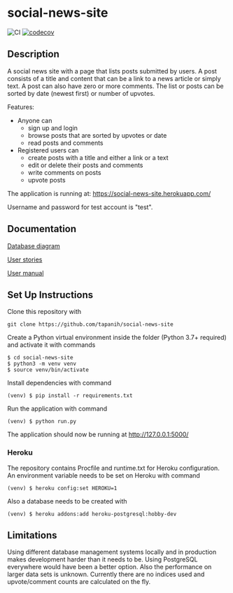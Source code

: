 # social-news-site

![CI](https://github.com/tapanih/social-news-site/workflows/build/badge.svg)
[![codecov](https://codecov.io/gh/tapanih/social-news-site/branch/master/graph/badge.svg?token=3BBQU3X4QP)](https://codecov.io/gh/tapanih/social-news-site)

## Description

A social news site with a page that lists posts submitted by users. A post consists of a title and content that can be a link to a news article or simply text. A post can also have zero or more comments. The list or posts can be sorted by date (newest first) or number of upvotes.

Features:

* Anyone can
  * sign up and login
  * browse posts that are sorted by upvotes or date
  * read posts and comments
* Registered users can
  * create posts with a title and either a link or a text
  * edit or delete their posts and comments
  * write comments on posts
  * upvote posts

The application is running at: https://social-news-site.herokuapp.com/

Username and password for test account is "test".

## Documentation

[Database diagram](documentation/database_diagram.md)

[User stories](documentation/user_stories.md)

[User manual](documentation/user_manual.md)

## Set Up Instructions

Clone this repository with
```
git clone https://github.com/tapanih/social-news-site
```
Create a Python virtual environment inside the folder (Python 3.7+ required) and activate it with commands
```
$ cd social-news-site
$ python3 -m venv venv
$ source venv/bin/activate
```
Install dependencies with command
```
(venv) $ pip install -r requirements.txt
```
Run the application with command
```
(venv) $ python run.py
```
The application should now be running at http://127.0.0.1:5000/

### Heroku

The repository contains Procfile and runtime.txt for Heroku configuration. An environment variable needs to be set on Heroku with command
```
(venv) $ heroku config:set HEROKU=1
```
Also a database needs to be created with
```
(venv) $ heroku addons:add heroku-postgresql:hobby-dev
```

## Limitations

Using different database management systems locally and in production makes development harder than it needs to be. Using PostgreSQL everywhere would have been a better option. Also the performance on larger data sets is unknown. Currently there are no indices used and upvote/comment counts are calculated on the fly.